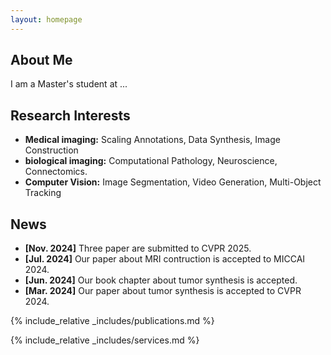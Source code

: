 ```yaml
---
layout: homepage
---
```


## About Me

I am a Master's student at ...

## Research Interests

- **Medical imaging:** Scaling Annotations, Data Synthesis, Image Construction
- **biological imaging:** Computational Pathology, Neuroscience, Connectomics.
- **Computer Vision:** Image Segmentation, Video Generation, Multi-Object Tracking


## News

- **[Nov. 2024]** Three paper are submitted to CVPR 2025.
- **[Jul. 2024]** Our paper about MRI contruction is accepted to MICCAI 2024.
- **[Jun. 2024]** Our book chapter about tumor synthesis is accepted.
- **[Mar. 2024]** Our paper about tumor synthesis is accepted to CVPR 2024.

{% include_relative _includes/publications.md %}

{% include_relative _includes/services.md %}
